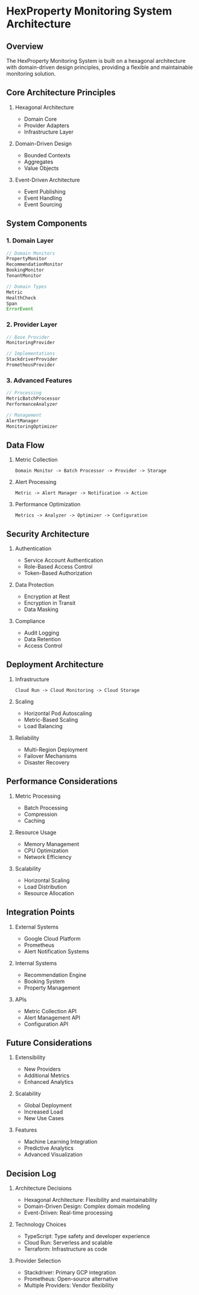 # HexProperty Monitoring System Architecture

## Overview

The HexProperty Monitoring System is built on a hexagonal architecture with domain-driven design principles, providing a flexible and maintainable monitoring solution.

## Core Architecture Principles

1. Hexagonal Architecture
   - Domain Core
   - Provider Adapters
   - Infrastructure Layer

2. Domain-Driven Design
   - Bounded Contexts
   - Aggregates
   - Value Objects

3. Event-Driven Architecture
   - Event Publishing
   - Event Handling
   - Event Sourcing

## System Components

### 1. Domain Layer

```typescript
// Domain Monitors
PropertyMonitor
RecommendationMonitor
BookingMonitor
TenantMonitor

// Domain Types
Metric
HealthCheck
Span
ErrorEvent
```

### 2. Provider Layer

```typescript
// Base Provider
MonitoringProvider

// Implementations
StackdriverProvider
PrometheusProvider
```

### 3. Advanced Features

```typescript
// Processing
MetricBatchProcessor
PerformanceAnalyzer

// Management
AlertManager
MonitoringOptimizer
```

## Data Flow

1. Metric Collection
   ```
   Domain Monitor -> Batch Processor -> Provider -> Storage
   ```

2. Alert Processing
   ```
   Metric -> Alert Manager -> Notification -> Action
   ```

3. Performance Optimization
   ```
   Metrics -> Analyzer -> Optimizer -> Configuration
   ```

## Security Architecture

1. Authentication
   - Service Account Authentication
   - Role-Based Access Control
   - Token-Based Authorization

2. Data Protection
   - Encryption at Rest
   - Encryption in Transit
   - Data Masking

3. Compliance
   - Audit Logging
   - Data Retention
   - Access Control

## Deployment Architecture

1. Infrastructure
   ```
   Cloud Run -> Cloud Monitoring -> Cloud Storage
   ```

2. Scaling
   - Horizontal Pod Autoscaling
   - Metric-Based Scaling
   - Load Balancing

3. Reliability
   - Multi-Region Deployment
   - Failover Mechanisms
   - Disaster Recovery

## Performance Considerations

1. Metric Processing
   - Batch Processing
   - Compression
   - Caching

2. Resource Usage
   - Memory Management
   - CPU Optimization
   - Network Efficiency

3. Scalability
   - Horizontal Scaling
   - Load Distribution
   - Resource Allocation

## Integration Points

1. External Systems
   - Google Cloud Platform
   - Prometheus
   - Alert Notification Systems

2. Internal Systems
   - Recommendation Engine
   - Booking System
   - Property Management

3. APIs
   - Metric Collection API
   - Alert Management API
   - Configuration API

## Future Considerations

1. Extensibility
   - New Providers
   - Additional Metrics
   - Enhanced Analytics

2. Scalability
   - Global Deployment
   - Increased Load
   - New Use Cases

3. Features
   - Machine Learning Integration
   - Predictive Analytics
   - Advanced Visualization

## Decision Log

1. Architecture Decisions
   - Hexagonal Architecture: Flexibility and maintainability
   - Domain-Driven Design: Complex domain modeling
   - Event-Driven: Real-time processing

2. Technology Choices
   - TypeScript: Type safety and developer experience
   - Cloud Run: Serverless and scalable
   - Terraform: Infrastructure as code

3. Provider Selection
   - Stackdriver: Primary GCP integration
   - Prometheus: Open-source alternative
   - Multiple Providers: Vendor flexibility
